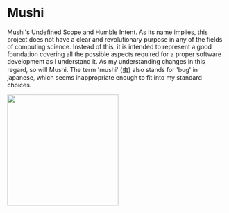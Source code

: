 # Mushi
Mushi's Undefined Scope and Humble Intent. As its name implies, this project does not have a clear and revolutionary purpose in any of the fields of computing science. Instead of this, it is intended to represent a good foundation covering all the possible aspects required for a proper software development as I understand it. As my understanding changes in this regard, so will Mushi. The term 'mushi' (虫) also stands for 'bug' in japanese, which seems inappropriate enough to fit into my standard choices.

<img src="https://github.com/alvaro-acebedo/mushi/assets/106090311/77e74738-a664-49b1-aa2a-bf23ca29981a" width="256" height="256">
